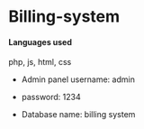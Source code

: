 # Billing-system

#### Languages used #####
  php, js, html, css
- Admin panel username: admin
- password: 1234

- Database name: billing system
